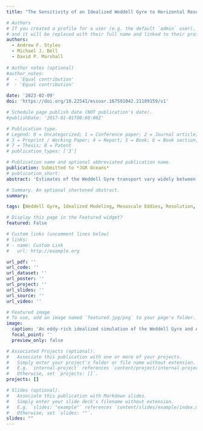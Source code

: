 ```yaml
---
title: "The Sensitivity of an Idealized Weddell Gyre to Horizontal Resolution"

# Authors
# If you created a profile for a user (e.g. the default `admin` user), write the username (folder name) here
# and it will be replaced with their full name and linked to their profile.
authors:
  - Andrew F. Styles
  - Michael J. Bell
  - David P. Marshall
  
# Author notes (optional)
#author_notes:
#  - 'Equal contribution'
#  - 'Equal contribution'

date: '2023-02-09'
doi: 'https://doi.org/10.22541/essoar.167591042.21189159/v1'

# Schedule page publish date (NOT publication's date).
#publishDate: '2017-01-01T00:00:00Z'

# Publication type.
# Legend: 0 = Uncategorized; 1 = Conference paper; 2 = Journal article;
# 3 = Preprint / Working Paper; 4 = Report; 5 = Book; 6 = Book section;
# 7 = Thesis; 8 = Patent
# publication_types: ['3']

# Publication name and optional abbreviated publication name.
publication: Submitted to *JGR Oceans*
# publication_short:
abstract: 'Estimates of the Weddell Gyre transport vary widely between climate simulations. Here, we investigate if inter-model variability can originate from differences in the horizontal resolution of the ocean model. We run an idealized model of the Weddell Gyre at eddy-parametrized, eddy-permitting, and eddy-rich resolutions and find that the gyre is very sensitive to horizontal resolution and the gyre transport is largest at eddy-permitting resolutions. The eddy-permitting simulations have the largest horizontal density gradients and the weakest stratification over the gyre basin. The large horizontal density gradients induce a significant thermal wind transport and increase the mean available potential energy for mesoscale eddies. Explicit eddies in simulations intensify the bottom circulation of the gyre via non-linear dynamics. If climate models adopt horizontal resolutions that the Weddell Gyre is most sensitive to, then simulations of the Weddell Gyre could become more disparate.'

# Summary. An optional shortened abstract.
summary: 

tags: [Weddell Gyre, Idealized Modeling, Mesoscale Eddies, Resolution, Sea floor interaction, Antarctic Circumpolar Current]

# Display this page in the Featured widget?
featured: False

# Custom links (uncomment lines below)
# links:
# - name: Custom Link
#   url: http://example.org

url_pdf: ''
url_code: ''
url_dataset: ''
url_poster: ''
url_project: ''
url_slides: ''
url_source: ''
url_video: ''

# Featured image
# To use, add an image named `featured.jpg/png` to your page's folder.
image:
  caption: 'An eddy-rich idealized simulation of the Weddell Gyre and ACC'
  focal_point: ''
  preview_only: false

# Associated Projects (optional).
#   Associate this publication with one or more of your projects.
#   Simply enter your project's folder or file name without extension.
#   E.g. `internal-project` references `content/project/internal-project/index.md`.
#   Otherwise, set `projects: []`.
projects: []

# Slides (optional).
#   Associate this publication with Markdown slides.
#   Simply enter your slide deck's filename without extension.
#   E.g. `slides: "example"` references `content/slides/example/index.md`.
#   Otherwise, set `slides: ""`.
slides: ""
---
```


